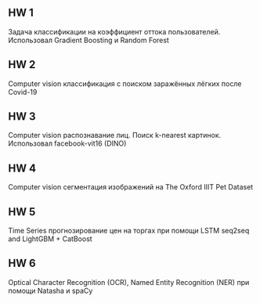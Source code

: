 ## HW 1
Задача классификации на коэффициент оттока пользователей. Использовал Gradient Boosting и Random Forest

## HW 2
Computer vision классификация с поиском заражённых лёгких после Covid-19

## HW 3
Computer vision распознавание лиц. Поиск k-nearest картинок. Использовал facebook-vit16 (DINO)

## HW 4
Computer vision сегментация изображений на The Oxford IIIT Pet Dataset

## HW 5
Time Series прогнозирование цен на торгах при помощи LSTM seq2seq and LightGBM + CatBoost

## HW 6
Optical Character Recognition (OCR), Named Entity Recognition (NER) при помощи Natasha и spaCy
